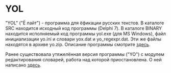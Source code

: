 # YOL

"YOL" ("Ё лайт") - программа для ёфикации русских текстов. В каталоге SRC находится исходный код программы (Delphi 7). В каталоге BINARY находится исполняемый код программы yol.exe (для MS Windows), файл инициализации yo.ini и словари yox.dat и yo_regexpr.dat. Эти же файлы находятся в архиве yo.zip. Описание программы смотрите [здесь](https://github.com/vgiv/yo/wiki/Краткое-описание-программы).

Ранее существовала утяжелённая версия программы ("YO") с модулем редактирования словарей, работа над которой приостановлена.  О ней написано [здесь](http://vgiv.narod.ru/yo/yo.html).

